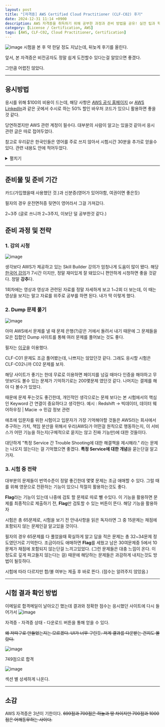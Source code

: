 ```yaml
---
layout: post
title: "[자격증] AWS Certified Cloud Practitioner (CLF-C02) 후기"
date: 2024-12-31 11:14 +0900
description: AWS 자격증을 취득하기 위해 공부한 과정과 준비 방법을 공유! 실전 팁과 학습 전략을 확인!
category: [License / Certification, AWS]
tags: [AWS, CLF-C02, Cloud Practitioner, Certification]
---
```


![image](../assets/img/20251230/1.png)
시험을 본 후 약 한달 정도 지났는데, 뒤늦게 후기를 올린다.

앞서, 본 자격증은 비전공자도 정말 쉽게 도전할수 있다는걸 알았으면 좋겠다.

그만큼 어렵진 않았다.

---

## 응시방법

응시를 위해 $100의 비용이 드는데, 해당 사항은 [AWS 공식 홈페이지](https://aws.amazon.com/ko/?nc2=h_lg) or [AWS LinkedIn](https://www.linkedin.com/company/amazon-web-services/posts/?feedView=all)과 같은 곳에서 수시로 하는 50% 할인 바우처 코드가 있으니 활용하면 좋을 것 같다.

당연하겠지만 AWS 관련 계정이 필수다.
대부분의 사람이 알고는 있을것 같아서 응시 관련 글은 따로 접어두었다.

참고로 우리같은 한국인들은 영어를 주로 쓰지 않아서 시험시간 30분을 추가로 얻을수 있다.
관련 내용도 안에 적어두었다.

<details markdown="1">
  <summary> 펼치기 </summary>

AWS 자격증 시험을 응시하기 위해 [AWS 응시 링크](https://aws.amazon.com/ko/certification/certification-prep/testing/)에 들어간다.

들어가면 아래와 같이 나오는데
![a](../assets/img/20251230/2.png)

시험 예약을 누르자

![ㅁ](../assets/img/20251230/3.png)

계정이 없으면 회원가입이 떴던거로 기억한다.
계정을 만들고 '계정으로 이동'을 누르면

![ㅁ](../assets/img/20251230/4.png)

다음과 같은 창이 뜨는데, 한글부터 설정하자.

![ㅁㅁ](../assets/img/20251230/5.png)

시험 등록 - 시험 예약 - 승인하기 후 (난 이미 봐서 CLF 과목이 안뜬다.)
과목을 잘 선택하면 버튼이 [예약]으로 활성화 된다.

![ㄴ](../assets/img/20251230/6.png)

온 / 오프라인으로 시험을 볼 수 있는데, 필자는 오프라인으로 선택했다.
온라인은 꽤나 까다롭게 웹캠으로 주변 상황을 체크한다고 한다.

이후 한국어로 잘 선택을 해주고 그대로 쭉쭉 진행하는데..
여기서부터 설명은 좀 무의미한게 그대로 진행하면 끝이다.

필자의 경우 시험 장소는 **HWG Testing Gangnam Center**를 골랐는데
나름 시설도 깔끔하고 시험을 치르기에는 문제가 전혀 없었다.

본인이 바우처 코드가 있다면 결제하기 직전, 코드를 입력하는 칸이 있다.
해당 칸에 입력하면 된다.

### 시험 추가시간 30분 확보 방법

![ㅁ](../assets/img/20251230/7.png)
시험 등록 - 시험 편의 지원 - 편의지원 요청
을 통해 요청을 보내면 완료된다.

</details>

---

## 준비물 및 준비 기간

카드(가입했을때 사용했던 것.)과 신분증(영어가 있어야함, 여권이면 좋은듯)

필자의 경우 운전면허증 뒷면이 영어라서 그걸 가져갔다.

2~3주 (글로 쓰니까 2~3주지, 이보단 덜 공부한것 같다.)

## 준비 과정 및 전략

### 1. 강의 시청

![image](../assets/img/20251230/8.png)

생각보다 AWS가 제공하고 있는 Skill Builder 강의가 엄청나게 도움이 많이 됐다.
해당 [한국어 강의](https://explore.skillbuilder.aws/learn/course/13522/aws-cloud-practitioner-essentials-korean-hangug-eo-gang-ui)가 7시간 이지만, 정말 재미있게 잘 돼있으니 편안하게 시청하면 좋을 것같다. 정말 **강추**다.

1회차에는 영상과 영상과 관련된 자료를 정말 자세하게 보고
1~2회 더 보는데, 이 때는 영상을 보지는 말고 자료를 위주로 공부를 하면 된다. 내가 딱 이렇게 했다.

### 2. Dump 문제 풀기

![image](../assets/img/20251230/9.png)

아마 AWS에서 문제를 낼 때 문제 은행(?)같은 거에서 돌려서 내기 때문에 그 문제들을 모은 집합인 Dump 사이트를 통해 여러 문제를 풀어보는 것도 좋다.

필자는 [이곳](https://www.examtopics.com/exams/amazon/aws-certified-cloud-practitioner-clf-c02/)을 이용했다.

CLF-C01 문제도 조금 풀어봤는데, 나쁘지는 않았던것 같다.
그래도 응시할 시험은 CLF-C02니까 C02 문제를 보자.

해당 사이트가 좋기는 한데 무료로 이용하면 페이지를 넘길 때마다 인증을 해야하고
무엇보다도 볼수 있는 문제가 기억하기로는 200몇문제 였던것 같다.
나머지는 결제를 해야 다 볼수가 있었다.

때문에 문제 푸는것도 좋긴한데, 개인적인 생각으로는 문제 보다는
본 시험에서의 핵심인 Keyword 간 연결이 중요하다고 생각한다.
예시 : Redshift -> 빅데이터, 데이터 웨어하우징 | Macie -> 민감 정보 관련

애초에 입문자를 위한 시험이고 입문자가 가장 기억해야할 것들은 AWS라는 회사에서 추구하는 가치, 책임 분산을 위해서 우리(AWS)가 어떤걸 원칙으로 행동하는지, 이 서비스가 어떤 기능을 하는지(구체적으로 묻지는 않고 진짜 기능만)에 대한 것들이다.

대단하게 "특정 Service 간 Trouble Shooting에 대한 해결책을 제시해라." 라는 문제는 나오지 않는다는 걸 기억했으면 좋겠다. **특정 Service에 대한 개념**을 묻는단걸 알고가자.

### 3. 시험 중 전략

대부분의 문제들이 번역수준이 정말 좋긴한데
몇몇 문제는 조금 애매할 수 있다. 그럴 때를 위해 영문으로 전환하는 기능이 있으니 적절히 활용하는것도 좋다.

**Flag**라는 기능이 있는데 나중에 검토 할 문제로 따로 뺄 수있다. 이 기능을 활용하면 문제를 최종적으로 제출하기 전, **Flag**만 검토할 수 있는 버튼이 뜬다. 해당 기능을 활용하자

시험은 총 65문제로, 시험을 보기 전 안내사항을 읽은 독자라면 그 중 15문제는 채점에 포함되지 않는 문제인걸 알고있을 것이다.

필자의 경우 65문제를 다 풀었을때 확실하게 알고 답을 적은 문제는 총 32~34문제 정도였던거로 기억한다. 조금이라도 애매하면 **Flag**를 세웠고 남은 30여문제중 5에서 10문제가 채점에 포함되지 않는단걸 느끼고있었다. (그런 문제들은 대충 느낌이 온다. 이 정도로 깊게 파고들지 않는다는 걸)
때문에 해당하는 문제들은 과감하게 내치는것도 방법이 될듯하다.

시험에 따라 다르지만 합/불 여부는 제출 후 바로 뜬다. (점수는 알려주지 않았음.)

---

## 시험 결과 확인 방법

이메일로 합격메일이 날아오긴 했는데
결과와 정확한 점수는 응시했던 사이트에 다시 들어가서
![image](../assets/img/20251230/10.png)

자격증 - 자격증 상태 - 다운로드 버튼을 통해 얻을 수 있다.

~~왜 저따구로 만들었는지는 모르겠다. UI가 너무 구린듯. 저게 결과를 다운받는 건지도 몰랐다.~~

![image](../assets/img/20251230/11.png)

749점으로 합격

![image](../assets/img/20251230/12.png)

섹션 별 상세하게 나온다.

---

## 소감

AWS 자격증은 3년이 기한이다.
~~699점과 700점은 하늘과 땅 차이지만
700점과 1000점은 어깨동무하는 사이다.~~
